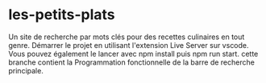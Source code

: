# les-petits-plats
Un site de recherche par mots clés pour des recettes culinaires en tout genre.
Démarrer le projet en utilisant l'extension Live Server sur vscode. Vous pouvez également le lancer avec npm install puis npm run start.
cette branche contient la Programmation fonctionnelle de la barre de recherche principale.
